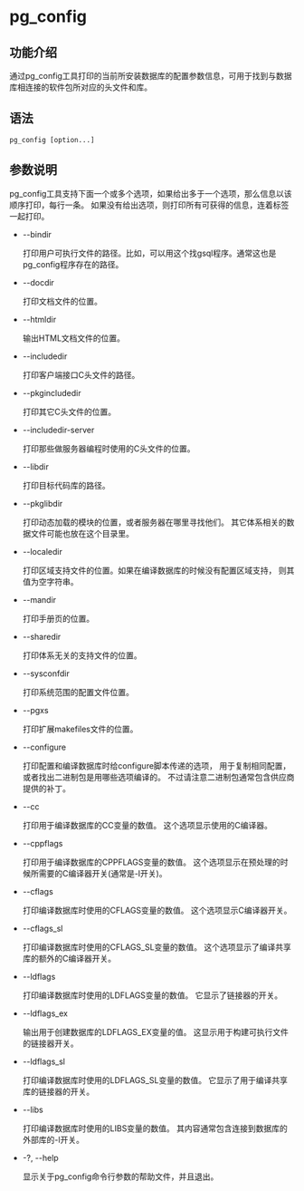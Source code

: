 # pg\_config<a name="ZH-CN_TOPIC_0294748978"></a>

## 功能介绍<a name="section88358281478"></a>

通过pg\_config工具打印的当前所安装数据库的配置参数信息，可用于找到与数据库相连接的软件包所对应的头文件和库。

## 语法<a name="section1370013416265"></a>

```
pg_config [option...]
```

## 参数说明<a name="section527434312916"></a>

pg\_config工具支持下面一个或多个选项，如果给出多于一个选项，那么信息以该顺序打印，每行一条。 如果没有给出选项，则打印所有可获得的信息，连着标签一起打印。

-   --bindir

    打印用户可执行文件的路径。比如，可以用这个找gsql程序。通常这也是pg\_config程序存在的路径。


-   --docdir

    打印文档文件的位置。


-   --htmldir

    输出HTML文档文件的位置。


-   --includedir

    打印客户端接口C头文件的路径。


-   --pkgincludedir

    打印其它C头文件的位置。


-   --includedir-server

    打印那些做服务器编程时使用的C头文件的位置。


-   --libdir

    打印目标代码库的路径。


-   --pkglibdir

    打印动态加载的模块的位置，或者服务器在哪里寻找他们。 其它体系相关的数据文件可能也放在这个目录里。


-   --localedir

    打印区域支持文件的位置。如果在编译数据库的时候没有配置区域支持， 则其值为空字符串。


-   --mandir

    打印手册页的位置。


-   --sharedir

    打印体系无关的支持文件的位置。


-   --sysconfdir

    打印系统范围的配置文件位置。


-   --pgxs

    打印扩展makefiles文件的位置。


-   --configure

    打印配置和编译数据库时给configure脚本传递的选项， 用于复制相同配置， 或者找出二进制包是用哪些选项编译的。 不过请注意二进制包通常包含供应商提供的补丁。


-   --cc

    打印用于编译数据库的CC变量的数值。 这个选项显示使用的C编译器。


-   --cppflags

    打印用于编译数据库的CPPFLAGS变量的数值。 这个选项显示在预处理的时候所需要的C编译器开关\(通常是-I开关\)。


-   --cflags

    打印编译数据库时使用的CFLAGS变量的数值。 这个选项显示C编译器开关。


-   --cflags\_sl

    打印编译数据库时使用的CFLAGS\_SL变量的数值。 这个选项显示了编译共享库的额外的C编译器开关。


-   --ldflags

    打印编译数据库时使用的LDFLAGS变量的数值。 它显示了链接器的开关。


-   --ldflags\_ex

    输出用于创建数据库的LDFLAGS\_EX变量的值。 这显示用于构建可执行文件的链接器开关。


-   --ldflags\_sl

    打印编译数据库时使用的LDFLAGS\_SL变量的数值。 它显示了用于编译共享库的链接器的开关。


-   --libs

    打印编译数据库时使用的LIBS变量的数值。 其内容通常包含连接到数据库的外部库的-l开关。


-   -?, --help

    显示关于pg\_config命令行参数的帮助文件，并且退出。


